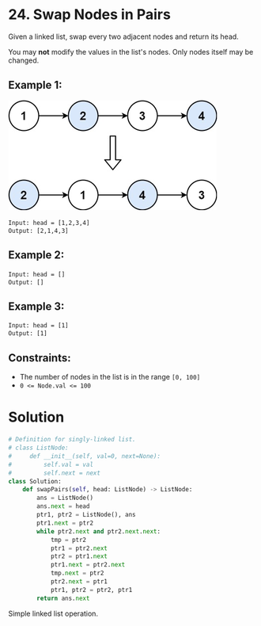 # 24. Swap Nodes in Pairs

Given a linked list, swap every two adjacent nodes and return its head.

You may **not** modify the values in the list's nodes. Only nodes itself may be changed.

## Example 1:
![swap_ex1.jpg](/src/swap_ex1.jpg)
```
Input: head = [1,2,3,4]
Output: [2,1,4,3]
```

## Example 2:
```
Input: head = []
Output: []
```

## Example 3:
```
Input: head = [1]
Output: [1]
```

## Constraints:
- The number of nodes in the list is in the range `[0, 100]`
- `0 <= Node.val <= 100`

# Solution
```python
# Definition for singly-linked list.
# class ListNode:
#     def __init__(self, val=0, next=None):
#         self.val = val
#         self.next = next
class Solution:
    def swapPairs(self, head: ListNode) -> ListNode:
        ans = ListNode()
        ans.next = head
        ptr1, ptr2 = ListNode(), ans
        ptr1.next = ptr2
        while ptr2.next and ptr2.next.next:
            tmp = ptr2
            ptr1 = ptr2.next
            ptr2 = ptr1.next
            ptr1.next = ptr2.next
            tmp.next = ptr2
            ptr2.next = ptr1
            ptr1, ptr2 = ptr2, ptr1
        return ans.next
```
Simple linked list operation.
